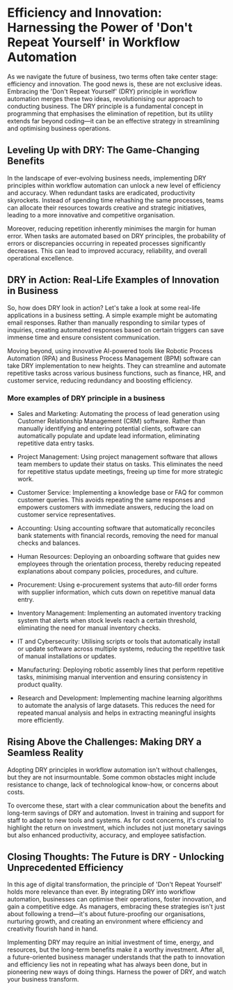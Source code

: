 # Efficiency and Innovation: Harnessing the Power of 'Don't Repeat Yourself' in Workflow Automation

As we navigate the future of business, two terms often take center stage: efficiency and innovation. The good news is, these are not exclusive ideas. Embracing the 'Don't Repeat Yourself' (DRY) principle in workflow automation merges these two ideas, revolutionising our approach to conducting business. The DRY principle is a fundamental concept in programming that emphasises the elimination of repetition, but its utility extends far beyond coding—it can be an effective strategy in streamlining and optimising business operations.

## Leveling Up with DRY: The Game-Changing Benefits

In the landscape of ever-evolving business needs, implementing DRY principles within workflow automation can unlock a new level of efficiency and accuracy. When redundant tasks are eradicated, productivity skyrockets. Instead of spending time rehashing the same processes, teams can allocate their resources towards creative and strategic initiatives, leading to a more innovative and competitive organisation.

Moreover, reducing repetition inherently minimises the margin for human error. When tasks are automated based on DRY principles, the probability of errors or discrepancies occurring in repeated processes significantly decreases. This can lead to improved accuracy, reliability, and overall operational excellence.

## DRY in Action: Real-Life Examples of Innovation in Business

So, how does DRY look in action? Let's take a look at some real-life applications in a business setting. A simple example might be automating email responses. Rather than manually responding to similar types of inquiries, creating automated responses based on certain triggers can save immense time and ensure consistent communication.

Moving beyond, using innovative AI-powered tools like Robotic Process Automation (RPA) and Business Process Management (BPM) software can take DRY implementation to new heights. They can streamline and automate repetitive tasks across various business functions, such as finance, HR, and customer service, reducing redundancy and boosting efficiency.

### More examples of DRY principle in a business
- Sales and Marketing: Automating the process of lead generation using Customer Relationship Management (CRM) software. Rather than manually identifying and entering potential clients, software can automatically populate and update lead information, eliminating repetitive data entry tasks.

- Project Management: Using project management software that allows team members to update their status on tasks. This eliminates the need for repetitive status update meetings, freeing up time for more strategic work.

- Customer Service: Implementing a knowledge base or FAQ for common customer queries. This avoids repeating the same responses and empowers customers with immediate answers, reducing the load on customer service representatives.

- Accounting: Using accounting software that automatically reconciles bank statements with financial records, removing the need for manual checks and balances.

- Human Resources: Deploying an onboarding software that guides new employees through the orientation process, thereby reducing repeated explanations about company policies, procedures, and culture.

- Procurement: Using e-procurement systems that auto-fill order forms with supplier information, which cuts down on repetitive manual data entry.

- Inventory Management: Implementing an automated inventory tracking system that alerts when stock levels reach a certain threshold, eliminating the need for manual inventory checks.

- IT and Cybersecurity: Utilising scripts or tools that automatically install or update software across multiple systems, reducing the repetitive task of manual installations or updates.

- Manufacturing: Deploying robotic assembly lines that perform repetitive tasks, minimising manual intervention and ensuring consistency in product quality.

- Research and Development: Implementing machine learning algorithms to automate the analysis of large datasets. This reduces the need for repeated manual analysis and helps in extracting meaningful insights more efficiently.

## Rising Above the Challenges: Making DRY a Seamless Reality

Adopting DRY principles in workflow automation isn't without challenges, but they are not insurmountable. Some common obstacles might include resistance to change, lack of technological know-how, or concerns about costs.

To overcome these, start with a clear communication about the benefits and long-term savings of DRY and automation. Invest in training and support for staff to adapt to new tools and systems. As for cost concerns, it's crucial to highlight the return on investment, which includes not just monetary savings but also enhanced productivity, accuracy, and employee satisfaction.

## Closing Thoughts: The Future is DRY - Unlocking Unprecedented Efficiency

In this age of digital transformation, the principle of 'Don't Repeat Yourself' holds more relevance than ever. By integrating DRY into workflow automation, businesses can optimise their operations, foster innovation, and gain a competitive edge. As managers, embracing these strategies isn't just about following a trend—it's about future-proofing our organisations, nurturing growth, and creating an environment where efficiency and creativity flourish hand in hand.

Implementing DRY may require an initial investment of time, energy, and resources, but the long-term benefits make it a worthy investment. After all, a future-oriented business manager understands that the path to innovation and efficiency lies not in repeating what has always been done, but in pioneering new ways of doing things. Harness the power of DRY, and watch your business transform.